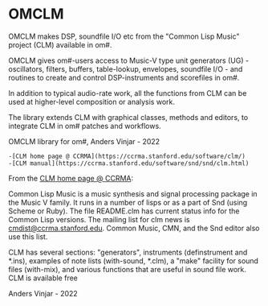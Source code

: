 # OMCLM

OMCLM makes DSP, soundfile I/O etc from the "Common Lisp Music"
project (CLM) available in om#.

OMCLM gives om#-users access to Music-V type unit generators (UG) -
oscillators, filters, buffers, table-lookup, envelopes, soundfile
I/O - and routines to create and control DSP-instruments and
scorefiles in om#.

In addition to typical audio-rate work, all the functions from CLM can
be used at higher-level composition or analysis work.

The library extends CLM with graphical classes, methods and editors,
to integrate CLM in om# patches and workflows.

OMCLM library for om#, Anders Vinjar - 2022

	-[CLM home page @ CCRMA](https://ccrma.stanford.edu/software/clm/)
	-[CLM manual](https://ccrma.stanford.edu/software/snd/snd/clm.html)

From the [CLM home page @ CCRMA](https://ccrma.stanford.edu/software/clm/):

  Common Lisp Music is a music synthesis and signal processing package
  in the Music V family. It runs in a number of lisps or as a part of
  Snd (using Scheme or Ruby). The file README.clm has current status
  info for the Common Lisp versions. The mailing list for clm news is
  cmdist@ccrma.stanford.edu. Common Music, CMN, and the Snd editor
  also use this list.

  CLM has several sections: "generators", instruments (definstrument
  and *.ins), examples of note lists (with-sound, *.clm), a "make"
  facility for sound files (with-mix), and various functions that are
  useful in sound file work. CLM is available free


Anders Vinjar - 2022
